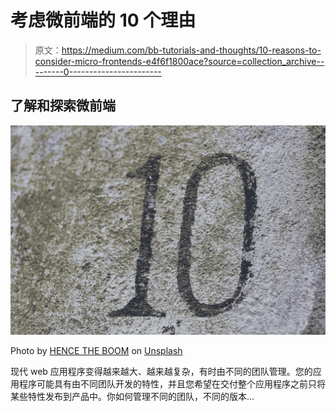 # 考虑微前端的 10 个理由

> 原文：<https://medium.com/bb-tutorials-and-thoughts/10-reasons-to-consider-micro-frontends-e4f6f1800ace?source=collection_archive---------0----------------------->

## 了解和探索微前端

![](img/b5be62b4a0c3ad650e9192a3d58ccfa3.png)

Photo by [HENCE THE BOOM](https://unsplash.com/@hencetheboom?utm_source=medium&utm_medium=referral) on [Unsplash](https://unsplash.com?utm_source=medium&utm_medium=referral)

现代 web 应用程序变得越来越大、越来越复杂，有时由不同的团队管理。您的应用程序可能具有由不同团队开发的特性，并且您希望在交付整个应用程序之前只将某些特性发布到产品中。你如何管理不同的团队，不同的版本…